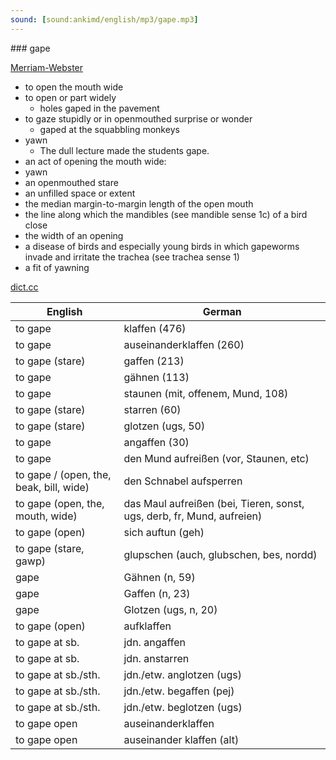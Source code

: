```yaml
---
sound: [sound:ankimd/english/mp3/gape.mp3]
---
```


\### gape

[Merriam-Webster](https://www.merriam-webster.com/dictionary/gape)

- to open the mouth wide
- to open or part widely
    - holes gaped in the pavement
- to gaze stupidly or in openmouthed surprise or wonder
    - gaped at the squabbling monkeys
- yawn
    - The dull lecture made the students gape.
- an act of opening the mouth wide:
- yawn
- an openmouthed stare
- an unfilled space or extent
- the median margin-to-margin length of the open mouth
- the line along which the mandibles (see mandible sense 1c) of a bird close
- the width of an opening
- a disease of birds and especially young birds in which gapeworms invade and irritate the trachea (see trachea sense 1)
- a fit of yawning

[dict.cc](https://www.dict.cc/gape)

| English        | German       |
| -------------- | ------------ |
| to gape | klaffen (476) |
| to gape | auseinanderklaffen (260) |
| to gape (stare) | gaffen (213) |
| to gape | gähnen (113) |
| to gape | staunen (mit, offenem, Mund, 108) |
| to gape (stare) | starren (60) |
| to gape (stare) | glotzen (ugs, 50) |
| to gape | angaffen (30) |
| to gape | den Mund aufreißen (vor, Staunen, etc) |
| to gape / (open, the, beak, bill, wide) | den Schnabel aufsperren |
| to gape (open, the, mouth, wide) | das Maul aufreißen (bei, Tieren, sonst, ugs, derb, fr, Mund, aufreien) |
| to gape (open) | sich auftun (geh) |
| to gape (stare, gawp) | glupschen (auch, glubschen, bes, nordd) |
| gape | Gähnen (n, 59) |
| gape | Gaffen (n, 23) |
| gape | Glotzen (ugs, n, 20) |
| to gape (open) | aufklaffen |
| to gape at sb. | jdn. angaffen |
| to gape at sb. | jdn. anstarren |
| to gape at sb./sth. | jdn./etw. anglotzen (ugs) |
| to gape at sb./sth. | jdn./etw. begaffen (pej) |
| to gape at sb./sth. | jdn./etw. beglotzen (ugs) |
| to gape open | auseinanderklaffen |
| to gape open | auseinander klaffen (alt) |
